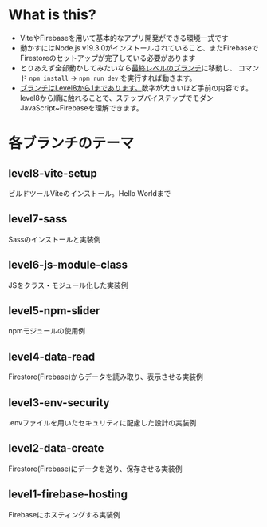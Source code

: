 # What is this?
- ViteやFirebaseを用いて基本的なアプリ開発ができる環境一式です
- 動かすにはNode.js v19.3.0がインストールされていること、またFirebaseでFirestoreのセットアップが完了している必要があります
- とりあえず全部動かしてみたいなら[最終レベルのブランチ](https://github.com/seito-developer/simple-app-project/tree/level8-vite-setup)に移動し、 コマンド `npm install` -> `npm run dev` を実行すれば動きます。
- [ブランチはLevel8から1まであります。](https://github.com/seito-developer/simple-app-project/branches/yours)数字が大きいほど手前の内容です。level8から順に触れることで、ステップバイステップでモダンJavaScript~Firebaseを理解できます。

# 各ブランチのテーマ

## level8-vite-setup
ビルドツールViteのインストール。Hello Worldまで

## level7-sass
Sassのインストールと実装例

## level6-js-module-class
JSをクラス・モジュール化した実装例

## level5-npm-slider
npmモジュールの使用例

## level4-data-read
Firestore(Firebase)からデータを読み取り、表示させる実装例

## level3-env-security
.envファイルを用いたセキュリティに配慮した設計の実装例

## level2-data-create
Firestore(Firebase)にデータを送り、保存させる実装例

## level1-firebase-hosting
Firebaseにホスティングする実装例
